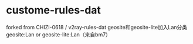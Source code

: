 # custome-rules-dat
forked from CHIZI-0618 / v2ray-rules-dat 
geosite和geosite-lite加入Lan分类geosite:Lan or geosite-lite:Lan（来自bm7）  
